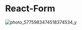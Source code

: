 # React-Form
![photo_5775983474518374534_y](https://user-images.githubusercontent.com/79543679/186342263-9bce2f9c-5b10-49b0-ad52-74e31ae6dd5f.jpg)

